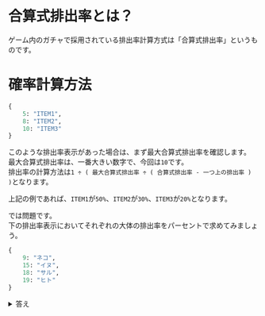 # 合算式排出率とは？
ゲーム内のガチャで採用されている排出率計算方式は「合算式排出率」というものです。

# 確率計算方法

```py
{
    5: "ITEM1",
    8: "ITEM2",
    10: "ITEM3"
}
```

このような排出率表示があった場合は、まず最大合算式排出率を確認します。  
最大合算式排出率は、一番大きい数字で、今回は`10`です。  
排出率の計算方法は`1 ÷ ( 最大合算式排出率 ÷ ( 合算式排出率 - 一つ上の排出率 ) )`となります。

上記の例であれば、`ITEM1`が`50%`、`ITEM2`が`30%`、`ITEM3`が`20%`となります。

では問題です。  
下の排出率表示においてそれぞれの大体の排出率をパーセントで求めてみましょう。

```py
{
    9: "ネコ",
    15: "イヌ",
    18: "サル",
    19: "ヒト"
}
```

<details>
    <summary>答え</summary>
    最大合算式排出率が19ですよね。<br>
    <table>
        <tr>
            <th>アイテム</th>
            <th>排出率</th>
        </tr>
        <tr>
            <td>ネコ</td>
            <td>47.368%</td>
        </tr>
        <tr>
            <td>イヌ</td>
            <td>31.578%</td>
        </tr>
        <tr>
            <td>サル</td>
            <td>15.789%</td>
        </tr>
        <tr>
            <td>ヒト</td>
            <td>5.263%</td>
        </tr>
        <tr>
            <td>合計</td>
            <td>99.998%</td>
        </tr>
    </table>
    （小数点以下3桁より下は切り捨て）
</details>